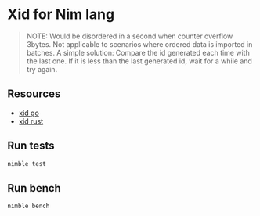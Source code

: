 
# Xid for Nim lang

> NOTE:
> Would be disordered in a second when counter overflow 3bytes.
> Not applicable to scenarios where ordered data is imported in batches.
> A simple solution: 
> Compare the id generated each time with the last one. If it is less than the last generated id, wait for a while and try again.


## Resources

- [xid go](https://github.com/rs/xid)
- [xid rust](https://github.com/kazk/xid-rs)


## Run tests

```sh
nimble test
```


## Run bench

```sh
nimble bench
```
